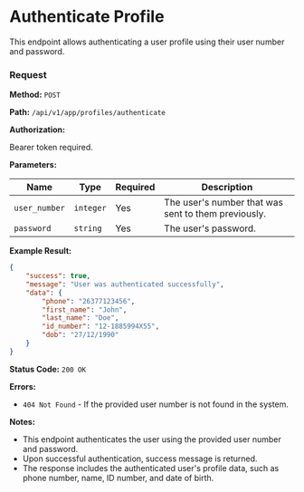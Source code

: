 # Authenticate Profile

This endpoint allows authenticating a user profile using their user number and password.

### Request

**Method:** `POST`

**Path:** `/api/v1/app/profiles/authenticate`

**Authorization:**

Bearer token required.

**Parameters:**

| Name         | Type     | Required | Description                                |
|--------------|----------|----------|--------------------------------------------|
| `user_number`| `integer`| Yes      | The user's number that was sent to them previously. |
| `password`   | `string` | Yes      | The user's password.                      |

**Example Result:**

```json
{
    "success": true,
    "message": "User was authenticated successfully",
    "data": {
        "phone": "26377123456",
        "first_name": "John",
        "last_name": "Doe",
        "id_number": "12-1885994X55",
        "dob": "27/12/1990"
    }
}
```

**Status Code:** `200 OK`

**Errors:**

- `404 Not Found` - If the provided user number is not found in the system.

**Notes:**

- This endpoint authenticates the user using the provided user number and password.
- Upon successful authentication, success message is returned.
- The response includes the authenticated user's profile data, such as phone number, name, ID number, and date of birth.